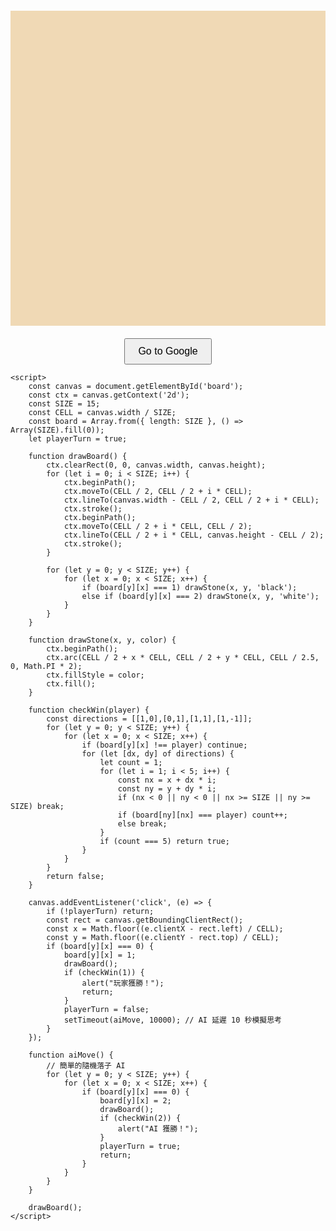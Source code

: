 

<!DOCTYPE html>
<html lang="zh">
<head>
    <meta charset="UTF-8">
    <title>五子棋 (Gomoku)</title>
    <style>
        canvas {
            background-color: #f0d9b5;
            display: block;
            margin: 20px auto;
        }
        button {
            display: block;
            margin: 10px auto;
            padding: 10px 20px;
            font-size: 16px;
        }
    </style>
</head>
<body>
    <canvas id="board" width="480" height="480"></canvas>
    <button onclick="window.open('https://www.google.com')">Go to Google</button>

    <script>
        const canvas = document.getElementById('board');
        const ctx = canvas.getContext('2d');
        const SIZE = 15;
        const CELL = canvas.width / SIZE;
        const board = Array.from({ length: SIZE }, () => Array(SIZE).fill(0));
        let playerTurn = true;

        function drawBoard() {
            ctx.clearRect(0, 0, canvas.width, canvas.height);
            for (let i = 0; i < SIZE; i++) {
                ctx.beginPath();
                ctx.moveTo(CELL / 2, CELL / 2 + i * CELL);
                ctx.lineTo(canvas.width - CELL / 2, CELL / 2 + i * CELL);
                ctx.stroke();
                ctx.beginPath();
                ctx.moveTo(CELL / 2 + i * CELL, CELL / 2);
                ctx.lineTo(CELL / 2 + i * CELL, canvas.height - CELL / 2);
                ctx.stroke();
            }

            for (let y = 0; y < SIZE; y++) {
                for (let x = 0; x < SIZE; x++) {
                    if (board[y][x] === 1) drawStone(x, y, 'black');
                    else if (board[y][x] === 2) drawStone(x, y, 'white');
                }
            }
        }

        function drawStone(x, y, color) {
            ctx.beginPath();
            ctx.arc(CELL / 2 + x * CELL, CELL / 2 + y * CELL, CELL / 2.5, 0, Math.PI * 2);
            ctx.fillStyle = color;
            ctx.fill();
        }

        function checkWin(player) {
            const directions = [[1,0],[0,1],[1,1],[1,-1]];
            for (let y = 0; y < SIZE; y++) {
                for (let x = 0; x < SIZE; x++) {
                    if (board[y][x] !== player) continue;
                    for (let [dx, dy] of directions) {
                        let count = 1;
                        for (let i = 1; i < 5; i++) {
                            const nx = x + dx * i;
                            const ny = y + dy * i;
                            if (nx < 0 || ny < 0 || nx >= SIZE || ny >= SIZE) break;
                            if (board[ny][nx] === player) count++;
                            else break;
                        }
                        if (count === 5) return true;
                    }
                }
            }
            return false;
        }

        canvas.addEventListener('click', (e) => {
            if (!playerTurn) return;
            const rect = canvas.getBoundingClientRect();
            const x = Math.floor((e.clientX - rect.left) / CELL);
            const y = Math.floor((e.clientY - rect.top) / CELL);
            if (board[y][x] === 0) {
                board[y][x] = 1;
                drawBoard();
                if (checkWin(1)) {
                    alert("玩家獲勝！");
                    return;
                }
                playerTurn = false;
                setTimeout(aiMove, 10000); // AI 延遲 10 秒模擬思考
            }
        });

        function aiMove() {
            // 簡單的隨機落子 AI
            for (let y = 0; y < SIZE; y++) {
                for (let x = 0; x < SIZE; x++) {
                    if (board[y][x] === 0) {
                        board[y][x] = 2;
                        drawBoard();
                        if (checkWin(2)) {
                            alert("AI 獲勝！");
                        }
                        playerTurn = true;
                        return;
                    }
                }
            }
        }

        drawBoard();
    </script>
</body>
</html>
